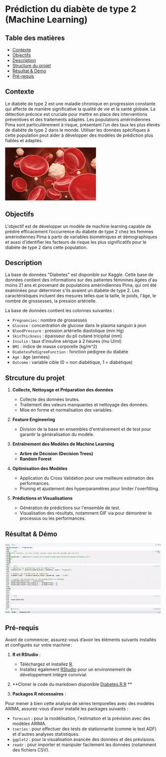 # Prédiction du diabète de type 2 (Machine Learning)

## Table des matières 

- [Contexte](#Contexte)
- [Objectifs](#Objectifs)
- [Description](#description)
- [Structure du projet](#structure)
- [Résultat & Démo](#Résultat&Démo)
- [Pré-requis](#pré-requis)

## Contexte 

Le diabète de type 2 est une maladie chronique en progression constante qui affecte de manière significative la qualité de vie et la santé globale. La détection précoce est cruciale pour mettre en place des interventions préventives et des traitements adaptés. Les populations amérindiennes Pima sont particulièrement à risque, présentant l’un des taux les plus élevés de diabète de type 2 dans le monde.
Utiliser les données spécifiques à cette population peut aider à développer des modèles de prédiction plus fiables et adaptés.

![](Image_Diabetes.jpeg)

## Objectifs

L'objectif est de développer un modèle de machine learning capable de prédire efficacement l’occurrence du diabète de type 2 chez les femmes amérindiennes Pima à partir de variables biométriques et démographiques et aussi d'identifier les facteurs de risque les plus significatifs pour le diabète de type 2 dans cette population.

## Description

La base de données "Diabetes" est disponible sur Kaggle. Cette base de données contient des informations sur des patientes féminines âgées d'au moins 21 ans et provenant de populations amérindiennes Pima, qui ont été examinées pour déterminer s'ils avaient un diabète de type 2. Les caractéristiques incluent des mesures telles que la taille, le poids, l'âge, le nombre de grossesses, la pression artérielle.

La base de données contient les colonnes suivantes :

- `Pregnancies` : nombre de grossesses
- `Glucose` : concentration de glucose dans le plasma sanguin à jeun
- `BloodPressure` : pression artérielle diastolique (mm Hg)
- `SkinThickness` : épaisseur du pli cutané tricipital (mm)
- `Insulin` : taux d’insuline sérique à 2 heures (mu U/ml)
- `BMI` : indice de masse corporelle (kg/m^2)
- `DiabetesPedigreeFunction` : fonction pedigree du diabète
- `Age` : âge (années)
- `Outcome` : variable cible (0 = non diabétique, 1 = diabétique)

## Strcuture du projet 

1. **Collecte, Nettoyage et Préparation des données**  
   - Collecte des données brutes.  
   - Traitement des valeurs manquantes et nettoyage des données.  
   - Mise en forme et normalisation des variables.

2. **Feature Engineering**  
   - Division de la base en ensembles d'entraînement et de test pour garantir la généralisation du modèle.

3. **Entraînement des Modèles de Machine Learning**  
   - **Arbre de Décision (Decision Trees)** 
   - **Random Forest** 

4. **Optimisation des Modèles**  
   - Application du Cross Validation  pour une meilleure estimation des performances.  
   - Pruning et ajustement des hyperparamètres pour limiter l'overfitting.

5. **Prédictions et Visualisations**  
   - Génération de prédictions sur l'ensemble de test.  
   - Visualisation des résultats, notamment GIF via  pour démontrer le processus ou les performances.

## Résultat & Démo 



![](GIF.gif)




## Pré-requis


Avant de commencer, assurez-vous d’avoir les éléments suivants installés et configurés sur votre machine :

1. **R et RStudio** :  
   - Téléchargez et installez [R](https://cran.r-project.org/).  
   - Installez également [RStudio](https://posit.co/download/rstudio/) pour un environnement de développement intégré convivial.
  
2. **Cloner le code du markdown disponible [Diabetes.R.R](Diabetes.R.R) ** 

3. **Packages R nécessaires** :  

Pour mener à bien cette analyse de séries temporelles avec des modèles ARIMA, assurez-vous d’avoir installé les packages suivants :

- `forecast` : pour la modélisation, l'estimation et la prévision avec des modèles ARIMA.
- `tseries` : pour effectuer des tests de stationnarité (comme le test ADF) et d'autres analyses statistiques.
- `ggplot2` : pour la visualisation avancée des données et des prévisions.
- `readr` : pour importer et manipuler facilement les données (notamment des fichiers CSV).



